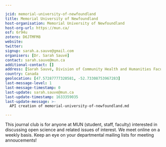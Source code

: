 ```yaml
---

jcid: memorial-university-of-newfoundland
title: Memorial University of Newfoundland
host-organisation: Memorial University of Newfoundland
host-org-url: https://mun.ca/
osf: 6r94u
zotero: D6JTMFM8
website: 
twitter: 
signup: sarah.a.sauve@gmail.com
organisers: [Dr. Sarah Sauvé]
contact: sarah.sauve@mun.ca
additional-contact: []
address: [Sarah Sauvé, Division of Community Health and Humanities Faculty of Medicine, Memorial University of Newfoundland, St. John’s, Newfoundland and Labrador Canada, A1B 3V6]
country: Canada
geolocation: [47.57287777320581, -52.73308753967283]
last-message-level: 1
last-message-timestamp: 0
last-update: sarah.sauve@mun.ca
last-update-timestamp: 1633359035
last-update-message: >-
  API creation of memorial-university-of-newfoundland.md

---
```


This journal club is for anyone at MUN (student, staff, faculty) interested in discussing open science and related issues of interest. We meet online on a weekly basis. Keep an eye on your departmental mailing lists for meeting annoucements!
